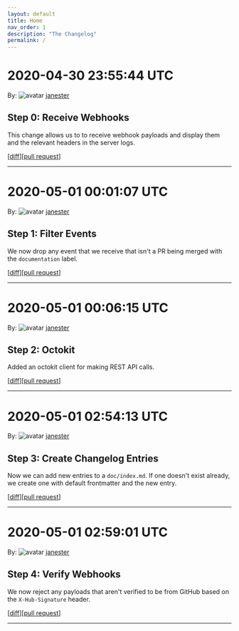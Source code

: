```yaml
---
layout: default
title: Home
nav_order: 1
description: "The Changelog"
permalink: /
---
```


# 2020-04-30 23:55:44 UTC

By: ![avatar](https://avatars1.githubusercontent.com/u/3330181?v=4&s=50) [janester](https://github.com/janester)

## Step 0: Receive Webhooks

This change allows us to to receive webhook payloads and display them and the relevant headers in the server logs.

[[diff](https://github.com/githubsatelliteworkshops/webhooks-with-rest/pull/1.diff)][[pull request](https://github.com/githubsatelliteworkshops/webhooks-with-rest/pull/1)]
* * *

# 2020-05-01 00:01:07 UTC

By: ![avatar](https://avatars1.githubusercontent.com/u/3330181?v=4&s=50) [janester](https://github.com/janester)

## Step 1: Filter Events

We now drop any event that we receive that isn't a PR being merged with the `documentation` label.

[[diff](https://github.com/githubsatelliteworkshops/webhooks-with-rest/pull/2.diff)][[pull request](https://github.com/githubsatelliteworkshops/webhooks-with-rest/pull/2)]
* * *

# 2020-05-01 00:06:15 UTC

By: ![avatar](https://avatars1.githubusercontent.com/u/3330181?v=4&s=50) [janester](https://github.com/janester)

## Step 2: Octokit

Added an octokit client for making REST API calls.

[[diff](https://github.com/githubsatelliteworkshops/webhooks-with-rest/pull/3.diff)][[pull request](https://github.com/githubsatelliteworkshops/webhooks-with-rest/pull/3)]
* * *

# 2020-05-01 02:54:13 UTC

By: ![avatar](https://avatars1.githubusercontent.com/u/3330181?v=4&s=50) [janester](https://github.com/janester)

## Step 3: Create Changelog Entries

Now we can add new entries to a `doc/index.md`. If one doesn't exist already, we create one with default frontmatter and the new entry.

[[diff](https://github.com/githubsatelliteworkshops/webhooks-with-rest/pull/4.diff)][[pull request](https://github.com/githubsatelliteworkshops/webhooks-with-rest/pull/4)]
* * *

# 2020-05-01 02:59:01 UTC

By: ![avatar](https://avatars1.githubusercontent.com/u/3330181?v=4&s=50) [janester](https://github.com/janester)

## Step 4: Verify Webhooks

We now reject any payloads that aren't verified to be from GitHub based on the `X-Hub-Signature` header.

[[diff](https://github.com/githubsatelliteworkshops/webhooks-with-rest/pull/5.diff)][[pull request](https://github.com/githubsatelliteworkshops/webhooks-with-rest/pull/5)]
* * *

